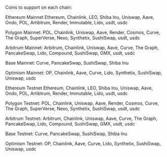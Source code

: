 Coins to support on each chain:

Ethereum Mainnet
Ethereum, Chainlink, LEO, Shiba Inu, Uniswap, Aave, Ondo, POL, Artibtrum, Render, Immutable, Lido, usdt, usdc


Polygon Mainnet:
POL, Chainlink, Uniswap, Aave, Render, Cosmos, Curve, The Graph, SuperVerse, Nexo, Synthetix, SushiSwap, usdt, usdc

Arbitrum Mainnet:
Arbitrum, Chainlink, Uniswap, Aave, Curve, The Graph, PancakeSwap, Lido, Compound, SushiSwap, GMX, usdt, usdc

Base Mainnet:
Curve, PancakeSwap, SushiSwap, Shiba Inu

Optimism Mainnet:
OP, Chainlink, Aave, Curve, Lido, Synthetix, SushiSwap, Uniswap, usdc

Ethereum Testnet
Ethereum, Chainlink, LEO, Shiba Inu, Uniswap, Aave, Ondo, POL, Artibtrum, Render, Immutable, Lido, usdt, usdc


Polygon Testnet:
POL, Chainlink, Uniswap, Aave, Render, Cosmos, Curve, The Graph, SuperVerse, Nexo, Synthetix, SushiSwap, usdt, usdc

Arbitrum Testnet:
Arbitrum, Chainlink, Uniswap, Aave, Curve, The Graph, PancakeSwap, Lido, Compound, SushiSwap, GMX, usdt, usdc

Base Testnet:
Curve, PancakeSwap, SushiSwap, Shiba Inu

Optimism Testnet:
OP, Chainlink, Aave, Curve, Lido, Synthetix, SushiSwap, Uniswap, usdc